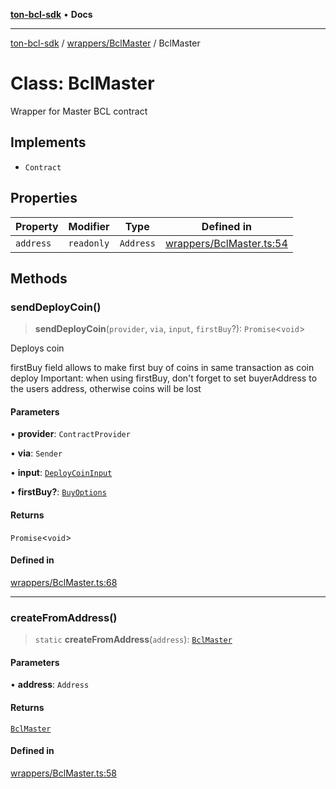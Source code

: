 [**ton-bcl-sdk**](../../../README.md) • **Docs**

***

[ton-bcl-sdk](../../../README.md) / [wrappers/BclMaster](../README.md) / BclMaster

# Class: BclMaster

Wrapper for Master BCL contract

## Implements

- `Contract`

## Properties

| Property | Modifier | Type | Defined in |
| ------ | ------ | ------ | ------ |
| `address` | `readonly` | `Address` | [wrappers/BclMaster.ts:54](https://github.com/ton-fun-tech/ton-bcl-sdk/blob/7a6b80908ebab30efbdc8b1f59fd42fa681bf4aa/src/wrappers/BclMaster.ts#L54) |

## Methods

### sendDeployCoin()

> **sendDeployCoin**(`provider`, `via`, `input`, `firstBuy`?): `Promise`\<`void`\>

Deploys coin

firstBuy field allows to make first buy of coins in same transaction as coin deploy
Important: when using firstBuy, don't forget to set buyerAddress to the users address, otherwise coins will be lost

#### Parameters

• **provider**: `ContractProvider`

• **via**: `Sender`

• **input**: [`DeployCoinInput`](../type-aliases/DeployCoinInput.md)

• **firstBuy?**: [`BuyOptions`](../../BclJetton/type-aliases/BuyOptions.md)

#### Returns

`Promise`\<`void`\>

#### Defined in

[wrappers/BclMaster.ts:68](https://github.com/ton-fun-tech/ton-bcl-sdk/blob/7a6b80908ebab30efbdc8b1f59fd42fa681bf4aa/src/wrappers/BclMaster.ts#L68)

***

### createFromAddress()

> `static` **createFromAddress**(`address`): [`BclMaster`](BclMaster.md)

#### Parameters

• **address**: `Address`

#### Returns

[`BclMaster`](BclMaster.md)

#### Defined in

[wrappers/BclMaster.ts:58](https://github.com/ton-fun-tech/ton-bcl-sdk/blob/7a6b80908ebab30efbdc8b1f59fd42fa681bf4aa/src/wrappers/BclMaster.ts#L58)
